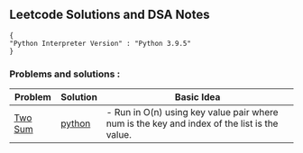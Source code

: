 ## Leetcode Solutions and DSA Notes

```
{
"Python Interpreter Version" : "Python 3.9.5"
}
```


### Problems and solutions :
| Problem  | Solution  | Basic Idea  |
|---|---|---|
| [Two Sum](https://leetcode.com/problems/two-sum/)  | [python](https://github.com/ericraymundrex/leetcode/blob/main/Python/two_sum.py)  |- Run in O(n) using key value pair where num is the key and index of the list is the value. |
